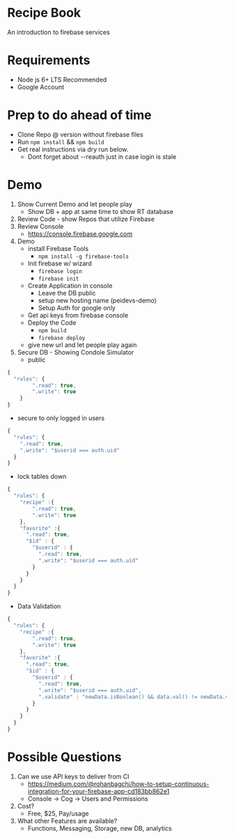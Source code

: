 # Recipe Book
An introduction to firebase services

# Requirements
* Node js 6+ LTS Recommended 
* Google Account
     
# Prep to do ahead of time
   * Clone Repo @ version without firebase files
   * Run `npm install` && `npm build`
   * Get real instructions via dry run below.
      * Dont forget about --reauth just in case login is stale

# Demo
1. Show Current Demo and let people play
    * Show DB + app at same time to show RT database
2. Review Code - show Repos that utilize Firebase
3. Review Console
   * https://console.firebase.google.com
4. Demo 
   * install Firebase Tools
      * `npm install -g firebase-tools`
   * Init firebase w/ wizard
      * `firebase login`
      * `firebase init`
   * Create Application in console
      * Leave the DB public
      * setup new hosting name (peidevs-demo)
      * Setup Auth for google only
   * Get api keys from firebase console
   * Deploy the Code
      * `npm build`
      * `firebase deploy`
   * give new url and let people play again
5. Secure DB - Showing Condole Simulator
    * public

```javascript 
{
  "rules": {
    	".read": true,
    	".write": true  
    }
}
```

   * secure to only logged in users

```javascript
{
  "rules": {
    ".read": true,
    ".write": "$userid === auth.uid"  
  }
}
```

   * lock tables down 

```javascript
{
  "rules": {
    "recipe" :{
    	".read": true,
    	".write": true  
    },
    "favorite" :{
      ".read": true,
      "$id" : {
        "$userid" : {
          ".read": true,
          ".write": "$userid === auth.uid"
        }
      }
    }
  }
}
```

   * Data Validation

```javascript
{
  "rules": {
    "recipe" :{
    	".read": true,
    	".write": true  
    },
    "favorite" :{
      ".read": true,
      "$id" : {
        "$userid" : {
          ".read": true,
          ".write": "$userid === auth.uid",
          ".validate" : "newData.isBoolean() && data.val() != newData.val()"
        }
      }
    }
  }
}
```


# Possible Questions
1. Can we use API keys to deliver from CI
   * https://medium.com/@rohanbagchi/how-to-setup-continuous-integration-for-your-firebase-app-cd183bb862e1
   * Console -> Cog -> Users and Permissions
2. Cost?
   * Free, $25, Pay/usage
3. What other Features are available?
   * Functions, Messaging, Storage, new DB, analytics